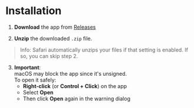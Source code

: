 # Installation

1. **Download** the app from [Releases](https://github.com/problaze20/Hexor-Utility/releases)

2. **Unzip** the downloaded `.zip` file.
> Info:
> Safari automatically unzips your files if that setting is enabled. If so, you can skip step 2.

3. **Important**:  
   macOS may block the app since it's unsigned.  
   To open it safely:  
   - **Right-click** (or **Control + Click**) on the app  
   - Select **Open**  
   - Then click **Open** again in the warning dialog
